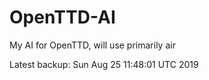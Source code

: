 # OpenTTD-AI
My AI for OpenTTD, will use primarily air

Latest backup: Sun Aug 25 11:48:01 UTC 2019
